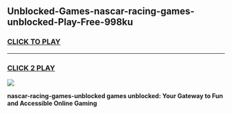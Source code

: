 
## Unblocked-Games-nascar-racing-games-unblocked-Play-Free-998ku
<h3>
<a href="https://premium76.site?title=nascar-racing-games-unblocked&ref=15A">CLICK TO PLAY</a></h3>
<hr>

<h3>
<a href="https://premium76.site?title=nascar-racing-games-unblocked&ref=15A">CLICK 2 PLAY</a>
  
</h3>

<a href="https://premium76.site?title=nascar-racing-games-unblocked&ref=15A"><img src="https://clearcache.store/games.png"></a>


**nascar-racing-games-unblocked games unblocked: Your Gateway to Fun and Accessible Online Gaming**
